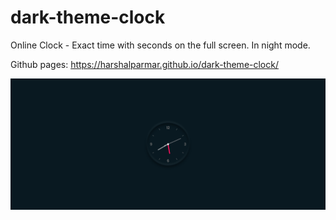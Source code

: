 # dark-theme-clock

Online Clock - Exact time with seconds on the full screen. In night mode.

Github pages: https://harshalparmar.github.io/dark-theme-clock/

![alt text](https://raw.githubusercontent.com/harshalparmar/dark-theme-clock/main/dark-theme-clock-img.png)
